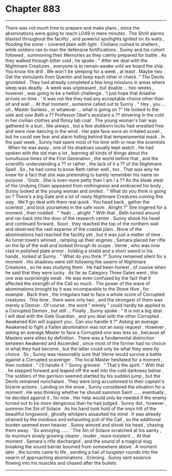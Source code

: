 
# Chapter 883


---

There was not much time to prepare and make plans , since the abominations were going to reach LO49 in mere minutes . The Shrill alarms blasted throughout the facility , and poweriul spotlights ignited on its walls , flooding the snow - covered plain with light . Civilians rushed to shelters , while soldiers ran to man the defensive fortifications .
Sunny and his cohort followed , summoning their Memories as they calmly prepared for battle . As they walked through bitter cold , he spoke :
" After we deal with the Nightmare Creatures , everyone is to remain awake until we board the ship . You know the drill . We won't be sleeping for a week , at least . Maybe two . Get the stimulants from Quentin and keep each other in check ."
The Devils grumbled . They had already completed a few long missions in areas where sleep was deadly . A week was unpleasant , but doable ... two weeks , however , was going to be a hellish challenge .
'I just hope that Ariadne arrives on time . '
It was not like they had any acceptable choice other than sit and wait ...
At that moment , someone called out to Sunny .
" Hey , you ... uh , Master Sunless , or whatever ... what is going on ?"
He looked to the side and saw Beth a ?? Professor Obel's assistant a ?? shivering in the cold in her civilian clothes and flimsy lab coat . The young woman's hair was gathered in a bun , like always , but a few stubborn locks had wrestled free and were now dancing in the wind .
Her pale face wore an irritated scowl , but he could see fear and alarm hiding behind that temperamental mask .
In the past week , Sunny had spent most of his time with or near the scientists . When he was away , one of his shadows usually kept watch . He had spoken with the old man a lot , learning all kinds of things about the tumultuous times of the First Generation , the world before that , and the scientific understanding a ?? or rather , the lack of it a ?? of the Nightmare Spell .
So , he had come to know Beth rather well , too . That was why he knew for a fact that she was pretending to barely remember his name on purpose .
'Gods . She is even more petty than I am ! a ??
As the bleak steel of the Undying Chain appeared from nothingness and embraced his body , Sunny looked at the young woman and smiled .
" What do you think is going on ? There's a big Gate and a lot of nasty Nightmare Creatures coming this way . We'll go deal with them real quick . You head back , gather the scientist , and lock yourselves in the safe room . Alright ?"
She lingered for a moment , then nodded .
" Yeah ... alright ."
With that , Beth turned around and ran back into the door of the research center . Sunny shook his head and continued forward . Soon , they reached the top of the northern wall and observed the vast expanse of the coastal plain .
None of the abominations had reached the facility yet , but it was just a matter of time . As turret towers whined , ramping up their engines , Samara placed her rifle on the lip of the wall and looked through its scope .
Verne , who was now clad in polished plate armor , holding a shield and a short sword in his hands , looked at Sunny .
" What do you think ?"
Sunny remained silent for a moment . His shadows were still following the swarm of Nightmare Creatures , so he was studying them .
He had been honest , of course when he said that they were lucky . As far as Category Three Gates went , this one was surprisingly weak . He was even confused by the fact that it affected the strength of the Call so much . The power of the wave of abominations brought by it was incomparable to the Stone Hive , for example . Back then , the Irregulars had to face a whole score of Corrupted creatures .
This time , there were only two , and the strongest of them was merely a Demon . Of course , the word " merely " could hardly be applied to a Corrupted Demon , but still ...
Finally , Sunny spoke :
" It is not a big deal . I will deal with the Gate Guardian , and you deal with the other Corrupted . Awakened Kim will support you . Can you handle it ?"
Asking an average Awakened to fight a Fallen abomination was not an easy request . However , asking an average Master to face a Corrupted one was less so , because all Masters were elites by definition . There was a fundamental distinction between Awakened and Ascended , since most of the former had no choice in what they had become , but the latter could only be what they were by choice .
So , Sunny was reasonably sure that Verne would survive a battle against a Corrupted scavenger .
The local Master hesitated for a moment , then nodded .
" I'll handle it ."
Sunny grinned .
" That's the spirit ."
With that . he stepped forward and leaped off the wall into the cold darkness below . The soldiers of the garrison seemed startled by his sudden jump , but the Devils remained nonchalant . They were long accustomed to their captain's bizarre actions .
Landing on the snow , Sunny considered the situation for a moment . He was thinking whether he should summon Saint ...... eventually , he decided against it , for now . Her help would only be needed if the enemy turned out to be more dangerous than he had judged .
Sunny did , however , summon the Sin of Solace .
As his hand took hold of the onyx hilt of the beautiful longsword , ghostly whispers assaulted his mind . It was already strained by the insidious and exhausting pull of the Call , so the additional burden seemed even heavier . Sunny winced and shook his head , chasing them away .
'So annoying ...... '
The Sin of Solace scratched at his sanity , its murmurs slowly growing clearer , louder , more insistent ...
At that moment . Samara's rifle discharged , and the sound of a magical slug breaking the sound barrier boomed from somewhere above . A moment later , the turrets came to life , sending a hail of tungsten rounds into the swarm of approaching abominations .
Grinning . Sunny sent essence flowing into his muscles and chased after the bullets .

---

